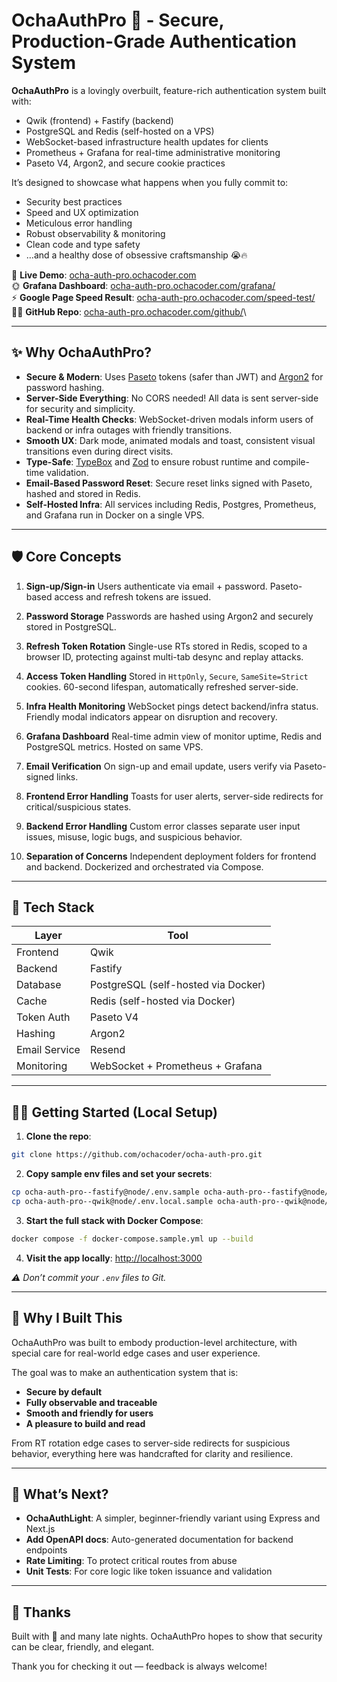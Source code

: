 # OchaAuthPro 🍵 - Secure, Production-Grade Authentication System

**OchaAuthPro** is a lovingly overbuilt, feature-rich authentication system built with:

- Qwik (frontend) + Fastify (backend)
- PostgreSQL and Redis (self-hosted on a VPS)
- WebSocket-based infrastructure health updates for clients
- Prometheus + Grafana for real-time administrative monitoring
- Paseto V4, Argon2, and secure cookie practices

It’s designed to showcase what happens when you fully commit to:

- Security best practices
- Speed and UX optimization
- Meticulous error handling
- Robust observability & monitoring
- Clean code and type safety
- …and a healthy dose of obsessive craftsmanship 😭🔥

🚀 **Live Demo**: [ocha-auth-pro.ochacoder.com](https://ocha-auth-pro.ochacoder.com)\
🌞 **Grafana Dashboard**: [ocha-auth-pro.ochacoder.com/grafana/](https://ocha-auth-pro.ochacoder.com/grafana/)\
⚡️ **Google Page Speed Result**: [ocha-auth-pro.ochacoder.com/speed-test/](https://ocha-auth-pro.ochacoder.com/speed-test/)\
🫶🏻 **GitHub Repo**: [ocha-auth-pro.ochacoder.com/github/](https://ocha-auth-pro.ochacoder.com/github/)\

---

## ✨ Why OchaAuthPro?

- **Secure & Modern**: Uses [Paseto](https://paseto.io/) tokens (safer than JWT) and [Argon2](https://www.argon2.com/) for password hashing.
- **Server-Side Everything**: No CORS needed! All data is sent server-side for security and simplicity.
- **Real-Time Health Checks**: WebSocket-driven modals inform users of backend or infra outages with friendly transitions.
- **Smooth UX**: Dark mode, animated modals and toast, consistent visual transitions even during direct visits.
- **Type-Safe**: [TypeBox](https://github.com/sinclairzx81/typebox) and [Zod](https://zod.dev/) to ensure robust runtime and compile-time validation.
- **Email-Based Password Reset**: Secure reset links signed with Paseto, hashed and stored in Redis.
- **Self-Hosted Infra**: All services including Redis, Postgres, Prometheus, and Grafana run in Docker on a single VPS.

---

## 🛡️ Core Concepts

1. **Sign-up/Sign-in**
   Users authenticate via email + password. Paseto-based access and refresh tokens are issued.

2. **Password Storage**
   Passwords are hashed using Argon2 and securely stored in PostgreSQL.

3. **Refresh Token Rotation**
   Single-use RTs stored in Redis, scoped to a browser ID, protecting against multi-tab desync and replay attacks.

4. **Access Token Handling**
   Stored in `HttpOnly`, `Secure`, `SameSite=Strict` cookies. 60-second lifespan, automatically refreshed server-side.

5. **Infra Health Monitoring**
   WebSocket pings detect backend/infra status. Friendly modal indicators appear on disruption and recovery.

6. **Grafana Dashboard**
   Real-time admin view of monitor uptime, Redis and PostgreSQL metrics. Hosted on same VPS.

7. **Email Verification**
   On sign-up and email update, users verify via Paseto-signed links.

8. **Frontend Error Handling**
   Toasts for user alerts, server-side redirects for critical/suspicious states.

9. **Backend Error Handling**
   Custom error classes separate user input issues, misuse, logic bugs, and suspicious behavior.

10. **Separation of Concerns**
    Independent deployment folders for frontend and backend. Dockerized and orchestrated via Compose.

---

## 🧠 Tech Stack

| Layer         | Tool                                |
| ------------- | ----------------------------------- |
| Frontend      | Qwik                                |
| Backend       | Fastify                             |
| Database      | PostgreSQL (self-hosted via Docker) |
| Cache         | Redis (self-hosted via Docker)      |
| Token Auth    | Paseto V4                           |
| Hashing       | Argon2                              |
| Email Service | Resend                              |
| Monitoring    | WebSocket + Prometheus + Grafana    |

---

## 🏃‍♂️ Getting Started (Local Setup)

1. **Clone the repo**:

```bash
git clone https://github.com/ochacoder/ocha-auth-pro.git
```

2. **Copy sample env files and set your secrets**:

```bash
cp ocha-auth-pro--fastify@node/.env.sample ocha-auth-pro--fastify@node/.env
cp ocha-auth-pro--qwik@node/.env.local.sample ocha-auth-pro--qwik@node/.env.local
```

3. **Start the full stack with Docker Compose**:

```bash
docker compose -f docker-compose.sample.yml up --build
```

4. **Visit the app locally**:
   [http://localhost:3000](http://localhost:3000)

_⚠️ Don’t commit your `.env` files to Git._

---

## 🚀 Why I Built This

OchaAuthPro was built to embody production-level architecture, with special care for real-world edge cases and user experience.

The goal was to make an authentication system that is:

- **Secure by default**
- **Fully observable and traceable**
- **Smooth and friendly for users**
- **A pleasure to build and read**

From RT rotation edge cases to server-side redirects for suspicious behavior, everything here was handcrafted for clarity and resilience.

---

## 🌱 What’s Next?

- **OchaAuthLight**: A simpler, beginner-friendly variant using Express and Next.js
- **Add OpenAPI docs**: Auto-generated documentation for backend endpoints
- **Rate Limiting**: To protect critical routes from abuse
- **Unit Tests**: For core logic like token issuance and validation

---

## 🫶 Thanks

Built with 🍵 and many late nights.
OchaAuthPro hopes to show that security can be clear, friendly, and elegant.

Thank you for checking it out — feedback is always welcome!
